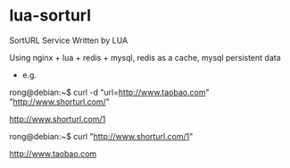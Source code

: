 # lua-sorturl
SortURL Service Written by LUA

Using nginx + lua + redis + mysql, redis as a cache, mysql persistent data

* e.g.

rong@debian:~$ curl -d "url=http://www.taobao.com" "http://www.shorturl.com/"

http://www.shorturl.com/1


rong@debian:~$ curl "http://www.shorturl.com/1"

http://www.taobao.com

